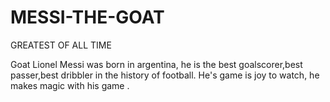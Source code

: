 # MESSI-THE-GOAT
GREATEST OF ALL TIME


Goat Lionel Messi was born in argentina, he is the best goalscorer,best passer,best dribbler in the history of football. He's game is joy to watch, he makes magic with his game .
